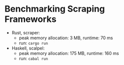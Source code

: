 # Benchmarking Scraping Frameworks

- Rust, scraper:
  - peak memory allocation: 3 MB, runtime: 70 ms
  - run: `cargo run`
- Haskell, scalpel:
  - peak memory allocation: 175 MB, runtime: 160 ms
  - run: `cabal run`
